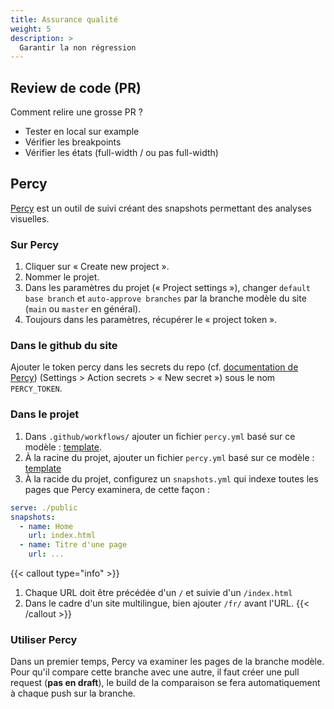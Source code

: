 ```yaml
---
title: Assurance qualité
weight: 5
description: >
  Garantir la non régression
---
```


## Review de code (PR)

Comment relire une grosse PR ?

- Tester en local sur example
- Vérifier les breakpoints
- Vérifier les états (full-width / ou pas full-width)



## Percy
[Percy](https://percy.io/) est un outil de suivi créant des snapshots permettant des analyses visuelles.

### Sur Percy
1. Cliquer sur « Create new project ».
2. Nommer le projet.
3. Dans les paramètres du projet (« Project settings »), changer `default base branch` et `auto-approve branches` par la branche modèle du site (`main` ou `master` en général).
4. Toujours dans les paramètres, récupérer le « project token ».

### Dans le github du site
Ajouter le token percy dans les secrets du repo (cf. [documentation de Percy](https://docs.percy.io/docs/github-actions)) (Settings > Action secrets > « New secret ») sous le nom `PERCY_TOKEN`.

### Dans le projet
1. Dans `.github/workflows/` ajouter un fichier `percy.yml` basé sur ce modèle : [template](https://github.com/noesya/osuny-hugo-template/blob/main/.github/workflows/percy.yml).
2. À la racine du projet, ajouter un fichier `percy.yml` basé sur ce modèle : [template](https://github.com/noesya/osuny-hugo-template/blob/main/.percy.yml)
3. À la racide du projet, configurez un `snapshots.yml` qui indexe toutes les pages que Percy examinera, de cette façon : 

```` yml {filename="snapshots.yml"}
serve: ./public
snapshots:
  - name: Home
    url: index.html
  - name: Titre d'une page
    url: ...
````

{{< callout type="info" >}}
  1. Chaque URL doit être précédée d'un `/` et suivie d'un `/index.html`
  2. Dans le cadre d'un site multilingue, bien ajouter `/fr/` avant l'URL.
{{< /callout >}}

### Utiliser Percy
Dans un premier temps, Percy va examiner les pages de la branche modèle. Pour qu'il compare cette branche avec une autre, il faut créer une pull request (**pas en draft**), le build de la comparaison se fera automatiquement à chaque push sur la branche.